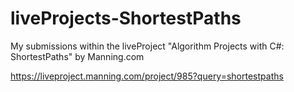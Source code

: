 # liveProjects-ShortestPaths
My submissions within the liveProject "Algorithm Projects with C#: ShortestPaths" by Manning.com

https://liveproject.manning.com/project/985?query=shortestpaths
